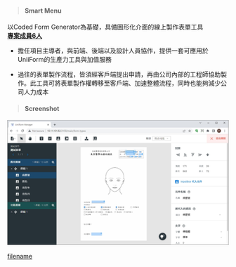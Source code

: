 > <h4> Smart Menu </h4>

以Coded Form Generator為基礎，具備圖形化介面的線上製作表單工具  
**<u>專案成員6人</u>**

- 擔任項目主導者，與前端、後端以及設計人員協作，提供一套可應用於UniiForm的生產力工具與加值服務

- 過往的表單製作流程，皆須經客戶端提出申請，再由公司內部的工程師協助製作。此工具可將表單製作權轉移至客戶端、加速整體流程，同時也能夠減少公司人力成本

> <h4> Screenshot </h4>

![img](../_assets/smart-menu-ui.jpg)

[filename](../_assets/smart-menu.mp4 ':include :type=video controls width=100%')
